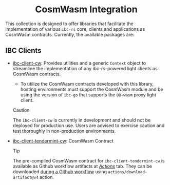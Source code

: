 <div align="center">
    <h1>CosmWasm Integration</h1>
</div>

This collection is designed to offer libraries that facilitate the
implementation of various `ibc-rs` core, clients and applications as CosmWasm
contracts. Currently, the available packages are:

## IBC Clients

- [ibc-client-cw](./ibc-clients/cw-context): Provides utilities and a generic `Context` object
  to streamline the implementation of any ibc-rs-powered light clients as
  CosmWasm contracts.
  - To utilize the CosmWasm contracts developed with this library, hosting
    environments must support the CosmWasm module and be using the version of
    `ibc-go` that supports the `08-wasm` proxy light client.

  > [!CAUTION]
  > The `ibc-client-cw` is currently in development and should not be
    deployed for production use. Users are advised to exercise caution and test
    thoroughly in non-production environments.

- [ibc-client-tendermint-cw](./ibc-clients/ics07-tendermint): CosmWasm Contract

  > [!TIP]
  > The pre-compiled CosmWasm contract for `ibc-client-tendermint-cw` is available
  > as Github workflow artifacts at
  > [_Actions_](https://github.com/cosmos/ibc-rs/actions/workflows/upload-cw-clients.yaml)
  > tab. They can be downloaded
  > [during a Github workflow](https://github.com/cosmos/ibc-rs/blob/1098f252c04152812f026520e28e323f3bc0507e/.github/workflows/upload-cw-clients.yaml#L87-L96)
  > using `actions/download-artifact@v4` action.

